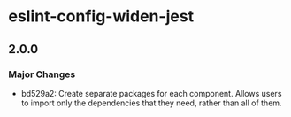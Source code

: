 # eslint-config-widen-jest

## 2.0.0

### Major Changes

- bd529a2: Create separate packages for each component. Allows users to import
  only the dependencies that they need, rather than all of them.
